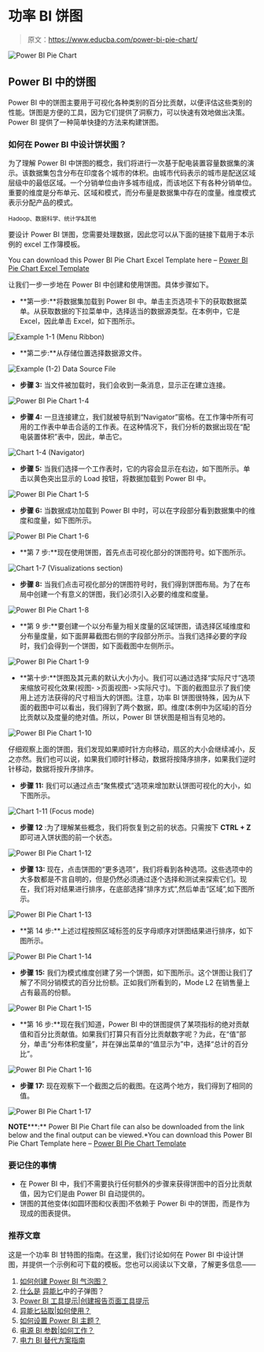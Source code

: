 # 功率 BI 饼图

> 原文：<https://www.educba.com/power-bi-pie-chart/>

![Power BI Pie Chart](img/f3a05b2874bc5e9aabf43d7bcf292008.png)



## Power BI 中的饼图

Power BI 中的饼图主要用于可视化各种类别的百分比贡献，以便评估这些类别的性能。饼图是方便的工具，因为它们提供了洞察力，可以快速有效地做出决策。Power BI 提供了一种简单快捷的方法来构建饼图。

### 如何在 Power BI 中设计饼状图？

为了理解 Power BI 中饼图的概念，我们将进行一次基于配电装置容量数据集的演示。该数据集包含分布在印度各个城市的体积。由城市代码表示的城市是配送区域层级中的最低区域。一个分销单位由许多城市组成，而该地区下有各种分销单位。重要的维度是分布单元、区域和模式，而分布量是数据集中存在的度量。维度模式表示分配产品的模式。

<small>Hadoop、数据科学、统计学&其他</small>

要设计 Power BI 饼图，您需要处理数据，因此您可以从下面的链接下载用于本示例的 excel 工作簿模板。

You can download this Power BI Pie Chart Excel Template here – [Power BI Pie Chart Excel Template](#popmake-167767)

让我们一步一步地在 Power BI 中创建和使用饼图。具体步骤如下。

*   **第一步:**将数据集加载到 Power BI 中。单击主页选项卡下的获取数据菜单。从获取数据的下拉菜单中，选择适当的数据源类型。在本例中，它是 Excel，因此单击 Excel，如下图所示。

![ Example 1-1 (Menu Ribbon)](img/1f4794d4733143da4f964743f6bc4ac5.png)



*   **第二步:**从存储位置选择数据源文件。

![Example (1-2) Data Source File ](img/812b6ab0750d5b7f73b7513e0bdfafc9.png)



*   **步骤 3:** 当文件被加载时，我们会收到一条消息，显示正在建立连接。

![Power BI Pie Chart 1-4](img/c05435e07eae73bdb3c66dce6f40bafe.png)



*   **步骤 4:** 一旦连接建立，我们就被导航到“Navigator”窗格。在工作簿中所有可用的工作表中单击合适的工作表。在这种情况下，我们分析的数据出现在“配电装置体积”表中，因此，单击它。

![Chart 1-4 (Navigator)](img/dc192254f3c25592a95ced20c59c8fc2.png)



*   **步骤 5:** 当我们选择一个工作表时，它的内容会显示在右边，如下图所示。单击以黄色突出显示的 Load 按钮，将数据加载到 Power BI 中。

![Power BI Pie Chart 1-5](img/f68e9c11bfed0748ecf693043185ac04.png)



*   **步骤 6:** 当数据成功加载到 Power BI 中时，可以在字段部分看到数据集中的维度和度量，如下图所示。

![Power BI Pie Chart 1-6](img/15287acbd7702f86cc767da3242faf9f.png)



*   **第 7 步:**现在使用饼图，首先点击可视化部分的饼图符号。如下图所示。

![Chart 1-7 (Visualizations section)](img/8cb5e91b408d972558c64b0714a171eb.png)



*   **步骤 8:** 当我们点击可视化部分的饼图符号时，我们得到饼图布局。为了在布局中创建一个有意义的饼图，我们必须引入必要的维度和度量。

![Power BI Pie Chart 1-8](img/d0eb4712fa14b28df88643c7a778b12f.png)



*   **第 9 步:**要创建一个以分布量为相关度量的区域饼图，请选择区域维度和分布量度量，如下面屏幕截图右侧的字段部分所示。当我们选择必要的字段时，我们会得到一个饼图，如下面截图中左侧所示。

![Power BI Pie Chart 1-9](img/4ef160d07824ec730453f35d2438ccfb.png)



*   **第十步:**饼图及其元素的默认大小为小。我们可以通过选择“实际尺寸”选项来缩放可视化效果(视图- >页面视图- >实际尺寸)。下面的截图显示了我们使用上述方法获得的尺寸相当大的饼图。注意，功率 BI 饼图很特殊，因为从下面的截图中可以看出，我们得到了两个数据，即。维度(本例中为区域)的百分比贡献以及度量的绝对值。所以，Power BI 饼状图是相当有见地的。

![Power BI Pie Chart 1-10](img/84401c7fd5c8729114826c31f06fc637.png)



仔细观察上面的饼图，我们发现如果顺时针方向移动，扇区的大小会继续减小，反之亦然。我们也可以说，如果我们顺时针移动，数据将按降序排序，如果我们逆时针移动，数据将按升序排序。

*   **步骤 11:** 我们可以通过点击“聚焦模式”选项来增加默认饼图可视化的大小，如下图所示。

![Chart 1-11 (Focus mode)](img/b75c56d623dde48668bd0d68eed0ec86.png)



*   **步骤 12** :为了理解某些概念，我们将恢复到之前的状态。只需按下 **CTRL + Z** 即可进入饼状图的前一个状态。

![Power BI Pie Chart 1-12](img/d14e38e5ffbe0b5cbe768852d269169f.png)



*   **步骤 13:** 现在，点击饼图的“更多选项”，我们将看到各种选项。这些选项中的大多数都是不言自明的，但是仍然必须通过逐个选择和测试来探索它们。现在，我们将对结果进行排序，在底部选择“排序方式”,然后单击“区域”,如下图所示。

![Power BI Pie Chart 1-13](img/6a31bf5f7362041fa25600daf59f006a.png)



*   **第 14 步:**上述过程按照区域标签的反字母顺序对饼图结果进行排序，如下图所示。

![Power BI Pie Chart 1-14](img/488d03d007d08577ee9b6e093ebd9db9.png)



*   **步骤 15:** 我们为模式维度创建了另一个饼图，如下图所示。这个饼图让我们了解了不同分销模式的百分比份额。正如我们所看到的，Mode L2 在销售量上占有最高的份额。

![Power BI Pie Chart 1-15](img/24d3fdf422c1c22b7107a341aa5a5100.png)



*   **第 16 步:**现在我们知道，Power BI 中的饼图提供了某项指标的绝对贡献值和百分比贡献值。如果我们打算只有百分比贡献数字呢？为此，在“值”部分，单击“分布体积度量”，并在弹出菜单的“值显示为”中，选择“总计的百分比”。

![Power BI Pie Chart 1-16](img/2369cf7fbe50f512ba2c415139f3d837.png)



*   **步骤 17:** 现在观察下一个截图之后的截图。在这两个地方，我们得到了相同的值。

![Power BI Pie Chart 1-17](img/383fee85983768be37298bbddd6e21f1.png)



**NOTE*****:** Power BI Pie Chart file can also be downloaded from the link below and the final output can be viewed.*You can download this Power BI Pie Chart Template here – [Power BI Pie Chart Template](#popmake-227875)

### 要记住的事情

*   在 Power BI 中，我们不需要执行任何额外的步骤来获得饼图中的百分比贡献值，因为它们是由 Power BI 自动提供的。
*   饼图的其他变体(如圆环图和仪表图)不依赖于 Power Bi 中的饼图，而是作为现成的图表提供。

### 推荐文章

这是一个功率 BI 甘特图的指南。在这里，我们讨论如何在 Power BI 中设计饼图，并提供一个示例和可下载的模板。您也可以阅读以下文章，了解更多信息——

1.  [如何创建 Power BI 气泡图？](https://www.educba.com/power-bi-bubble-chart/)
2.  [什么是](https://www.educba.com/power-bi-bullet-chart/) [异能匕](https://www.educba.com/power-bi-bullet-chart/)中的子弹图？
3.  [Power BI 工具提示|创建报告页面工具提示](https://www.educba.com/power-bi-tooltips/)
4.  [异能匕钻取|如何使用？](https://www.educba.com/power-bi-drillthrough/)
5.  [如何设置 Power BI 主题？](https://www.educba.com/power-bi-themes/)
6.  [电源 BI 参数|如何工作？](https://www.educba.com/power-bi-parameters/)
7.  [电力 BI 替代方案指南](https://www.educba.com/power-bi-alternatives/)





